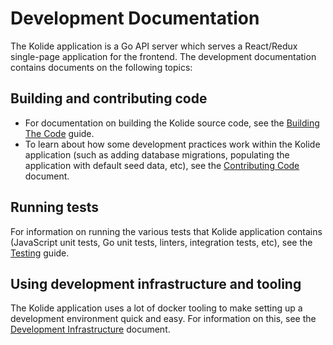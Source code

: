 Development Documentation
=========================

The Kolide application is a Go API server which serves a React/Redux single-page application for the frontend. The development documentation contains documents on the following topics:

## Building and contributing code

- For documentation on building the Kolide source code, see the [Building The Code](./building-the-code.md) guide.
- To learn about how some development practices work within the Kolide application (such as adding database migrations, populating the application with default seed data, etc), see the [Contributing Code](./contributing-code.md) document.

## Running tests

For information on running the various tests that Kolide application contains (JavaScript unit tests, Go unit tests, linters, integration tests, etc), see the [Testing](./testing.md) guide.

## Using development infrastructure and tooling

The Kolide application uses a lot of docker tooling to make setting up a development environment quick and easy. For information on this, see the [Development Infrastructure](./development-infrastructure.md) document.